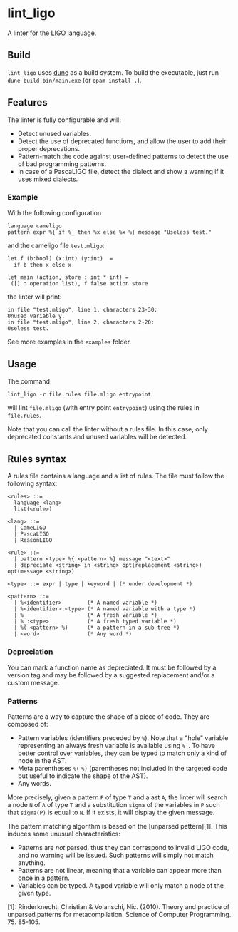 # lint_ligo

A linter for the [LIGO](https://ligolang.org/) language.

## Build

`lint_ligo` uses [dune](https://github.com/ocaml/dune) as a build system.
To build the executable, just run `dune build bin/main.exe` (or `opam install .`).

## Features

The linter is fully configurable and will:

* Detect unused variables.
* Detect the use of deprecated functions, and allow the user to add their proper deprecations.
* Pattern-match the code against user-defined patterns to detect the use of bad programming patterns.
* In case of a PascaLIGO file, detect the dialect and show a warning if it uses mixed dialects.

### Example

With the following configuration

```
language cameligo
pattern expr %{ if %_ then %x else %x %} message "Useless test."
```

and the cameligo file `test.mligo`:

```
let f (b:bool) (x:int) (y:int)  =
  if b then x else x

let main (action, store : int * int) =
 ([] : operation list), f false action store
```

the linter will print:

```
in file "test.mligo", line 1, characters 23-30:
Unused variable y.
in file "test.mligo", line 2, characters 2-20:
Useless test.
```

See more examples in the `examples` folder.

## Usage

The command

```
lint_ligo -r file.rules file.mligo entrypoint
```

will lint `file.mligo` (with entry point `entrypoint`) using the rules in `file.rules`.

Note that you can call the linter without a rules file. In this case, only deprecated constants
and unused variables will be detected.

## Rules syntax

A rules file contains a language and a list of rules. The file must follow the following syntax:

```
<rules> ::=
  language <lang>
  list(<rule>)

<lang> ::=
  | CameLIGO
  | PascaLIGO
  | ReasonLIGO

<rule> ::=
  | pattern <type> %{ <pattern> %} message "<text>"
  | depreciate <string> in <string> opt(replacement <string>) opt(message <string>)

<type> ::= expr | type | keyword | (* under development *)

<pattern> ::=
  | %<identifier>        (* A named variable *)
  | %<identifier>:<type> (* A named variable with a type *)
  | %_                   (* A fresh variable *)
  | %_:<type>            (* A fresh typed variable *)
  | %( <pattern> %)      (* a pattern in a sub-tree *)
  | <word>               (* Any word *)
```
### Depreciation

You can mark a function name as depreciated. It must be followed by a version tag and may be followed by a suggested replacement and/or a custom message.

### Patterns

Patterns are a way to capture the shape of a piece of code. They are composed of:

* Pattern variables (identifiers preceded by `%`). Note that a "hole" variable representing an always fresh variable is available using `%_`.
To have better control over variables, they can be typed to match only a kind of node in the AST.
* Meta parentheses `%(` `%)` (parentheses not included in the targeted code but useful to indicate the shape of the AST).
* Any words.

More precisely, given a pattern `P` of type `T` and a ast `A`, the linter will search a node `N` of `A` of type  `T` and a substitution `sigma` of the variables in `P` such that `sigma(P)` is equal to `N`. If it exists, it will display the given message.

The pattern matching algorithm is based on the [unparsed pattern][1]. This induces some unusual characteristics:

* Patterns are _not_ parsed, thus they can correspond to invalid LIGO code, and no warning will be issued. Such patterns will simply not match anything.
* Patterns are not linear, meaning that a variable can appear more than once in a pattern.
* Variables can be typed. A typed variable will only match a node of the given type.

[1]: Rinderknecht, Christian & Volanschi, Nic. (2010). Theory and practice of unparsed patterns for metacompilation. Science of Computer Programming. 75. 85-105.
